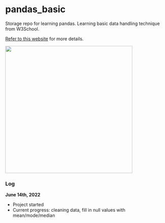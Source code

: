 # pandas_basic
Storage repo for learning pandas.
Learning basic data handling technique from W3School.

[Refer to this website](https://www.w3schools.com/python/pandas/default.asp) for more details.

<img src="https://user-images.githubusercontent.com/90095567/173641967-4bbd539b-5a30-4604-8ea2-6c64a76c3e9f.png" width="400">

### Log

**June 14th, 2022**
- Project started
- Current progress: cleaning data, fill in null values with mean/mode/median
